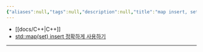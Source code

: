 ```yaml
---
{"aliases":null,"tags":null,"description":null,"title":"map insert, set insert 잘못 쓰면 인생 망함","created":"2024-01-11T17:02:26","updated":"2024-01-11T17:03:09","dg-publish":true,"permalink":"/docs/map insert, set insert 잘못 쓰면 인생 망함/","dgPassFrontmatter":true}
---
```


- [[docs/C++\|C++]]  
- [std\:\:map\(set\) insert 정확하게 사용하기](https://yonmy.com/archives/9)
---
